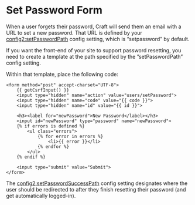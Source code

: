 # Set Password Form

When a user forgets their password, Craft will send them an email with a URL to set a new password. That URL is defined by your <config2:setPasswordPath> config setting, which is “setpassword” by default.

If you want the front-end of your site to support password resetting, you need to create a template at the path specified by the ”setPasswordPath” config setting.

Within that template, place the following code:

```twig
<form method="post" accept-charset="UTF-8">
    {{ getCsrfInput() }}
    <input type="hidden" name="action" value="users/setPassword">
    <input type="hidden" name="code" value="{{ code }}">
    <input type="hidden" name="id" value="{{ id }}">

    <h3><label for="newPassword">New Password</label></h3>
    <input id="newPassword" type="password" name="newPassword">
    {% if errors is defined %}
        <ul class="errors">
            {% for error in errors %}
                <li>{{ error }}</li>
            {% endfor %}
        </ul>
    {% endif %}

    <input type="submit" value="Submit">
</form>
```

The <config2:setPasswordSuccessPath> config setting designates where the user should be redirected to after they finish resetting their password (and get automatically logged-in).
